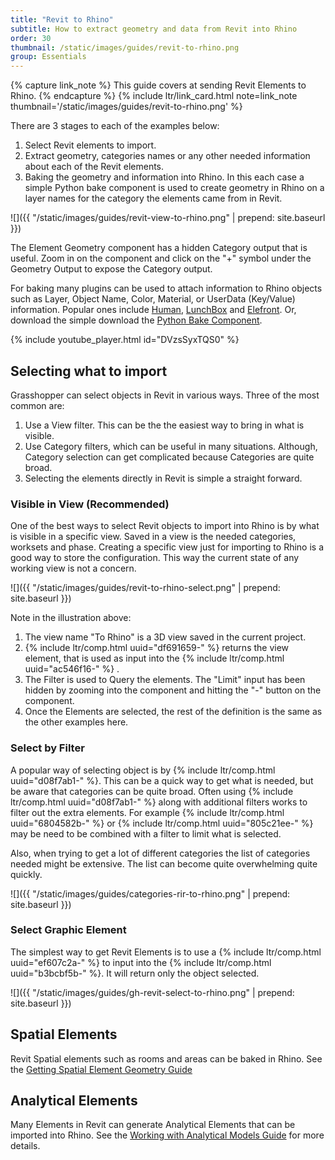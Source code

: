 ```yaml
---
title: "Revit to Rhino"
subtitle: How to extract geometry and data from Revit into Rhino
order: 30
thumbnail: /static/images/guides/revit-to-rhino.png
group: Essentials
---
```



{% capture link_note %}
This guide covers at sending Revit Elements to Rhino.
{% endcapture %}
{% include ltr/link_card.html note=link_note thumbnail='/static/images/guides/revit-to-rhino.png' %}

There are 3 stages to each of the examples below:

1. Select Revit elements to import.
1. Extract geometry, categories names or any other needed information about each of the Revit elements.
1. Baking the geometry and information into Rhino.  In this each case a simple Python bake component is used to create geometry in Rhino on a layer names for the category the elements came from in Revit.

![]({{ "/static/images/guides/revit-view-to-rhino.png" | prepend: site.baseurl }})

The Element Geometry component has a hidden Category output that is useful.  Zoom in on the component and click on the "+" symbol under the Geometry Output to expose the Category output.

For baking many plugins can be used to attach information to Rhino objects such as Layer, Object Name, Color, Material, or UserData (Key/Value) information. Popular ones include [Human](https://www.food4rhino.com/en/app/human), [LunchBox](https://www.food4rhino.com/en/app/lunchbox) and [Elefront](https://www.food4rhino.com/en/app/elefront).  Or, download the simple download the [Python Bake Component]().

{% include youtube_player.html id="DVzsSyxTQS0" %}

## Selecting what to import

Grasshopper can select objects in Revit in various ways.  Three of the most common are:

1. Use a View filter. This can be the the easiest way to bring in what is visible.
2. Use Category filters, which can be useful in many situations. Although, Category selection can get complicated because Categories are quite broad.
3. Selecting the elements directly in Revit is simple a straight forward.

### Visible in View (Recommended)

One of the best ways to select Revit objects to import into Rhino is by what is visible in a specific view. Saved in a view is the needed categories, worksets and phase.  Creating a specific view just for importing to Rhino is a good way to store the configuration.  This way the current state of any working view is not a concern.

![]({{ "/static/images/guides/revit-to-rhino-select.png" | prepend: site.baseurl }})

Note in the illustration above:

1. The view name "To Rhino" is a 3D view saved in the current project.
1. {% include ltr/comp.html uuid="df691659-" %} returns the view element, that is used as input into the {% include ltr/comp.html uuid="ac546f16-" %} .
1. The Filter is used to Query the elements.  The "Limit" input has been hidden by zooming into the component and hitting the "-" button on the component.
1. Once the Elements are selected, the rest of the definition is the same as the other examples here.

### Select by Filter

A popular way of selecting object is by {% include ltr/comp.html uuid="d08f7ab1-" %}. This can be a quick way to get what is needed, but be aware that categories can be quite broad. Often using {% include ltr/comp.html uuid="d08f7ab1-" %} along with additional filters works to filter out the extra elements. For example {% include ltr/comp.html uuid="6804582b-" %} or {% include ltr/comp.html uuid="805c21ee-" %} may be need to be combined with a filter to limit what is selected.

Also, when trying to get a lot of different categories the list of categories needed might be extensive.  The list can become quite overwhelming quite quickly.

![]({{ "/static/images/guides/categories-rir-to-rhino.png" | prepend: site.baseurl }})

### Select Graphic Element

The simplest way to get Revit Elements is to use a {% include ltr/comp.html uuid="ef607c2a-" %} to input into the {% include ltr/comp.html uuid="b3bcbf5b-" %}. It will return only the object selected.

![]({{ "/static/images/guides/gh-revit-select-to-rhino.png" | prepend: site.baseurl }})

## Spatial Elements

Revit Spatial elements such as rooms and areas can be baked in Rhino. See the [Getting Spatial Element Geometry Guide](https://www.rhino3d.com/inside/revit/1.0/guides/revit-spatial#getting-spatial-element-geometry)

## Analytical Elements

Many Elements in Revit can generate Analytical Elements that can be imported into Rhino. See the [Working with Analytical Models Guide](https://www.rhino3d.com/inside/revit/1.0/guides/revit-struct) for more details.

